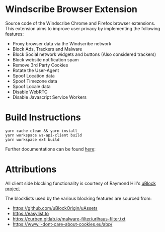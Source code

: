 # Windscribe Browser Extension
Source code of the Windscribe Chrome and Firefox browser extensions. This extension aims to improve user privacy by implementing the following features:

- Proxy browser data via the Windscribe network
- Block Ads, Trackers and Malware
- Block Social network widgets and buttons (Also considered trackers)
- Block website notification spam
- Remove 3rd Party Cookies
- Rotate the User-Agent
- Spoof Location data
- Spoof Timezone data
- Spoof Locale data
- Disable WebRTC
- Disable Javascript Service Workers


# Build Instructions

```
yarn cache clean && yarn install
yarn workspace ws-api-client build
yarn workspace ext build
```

Further documentations can be found [here](https://github.com/Windscribe/browser-extension/blob/main/modules/ext/docs/index.md):



# Attributions

All client side blocking functionality is courtesy of Raymond Hill's [uBlock project](https://github.com/gorhill/uBlock)

The blocklists used by the various blocking features are sourced from:

- https://github.com/uBlockOrigin/uAssets
- https://easylist.to
- https://curben.gitlab.io/malware-filter/urlhaus-filter.txt
- https://www.i-dont-care-about-cookies.eu/abp/